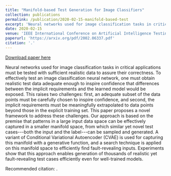 ```yaml
---
title: "Manifold-based Test Generation for Image Classifiers"
collection: publications
permalink: /publication/2020-02-15-manifold-based-test
excerpt: 'Neural networks used for image classification tasks in critical applications must be tested with sufficient realistic data to assure their correctness. To effectively test an image classification neural network, one must obtain realistic test data adequate enough to inspire confidence that differences between the implicit requirements and the learned model would be exposed. This raises two challenges: first, an adequate subset of the data points must be carefully chosen to inspire confidence, and second, the implicit requirements must be meaningfully extrapolated to data points beyond those in the explicit training set. This paper proposes a novel framework to address these challenges. Our approach is based on the premise that patterns in a large input data space can be effectively captured in a smaller manifold space, from which similar yet novel test cases---both the input and the label---can be sampled and generated. A variant of Conditional Variational Autoencoder (CVAE) is used for capturing this manifold with a generative function, and a search technique is applied on this manifold space to efficiently find fault-revealing inputs. Experiments show that this approach enables generation of thousands of realistic yet fault-revealing test cases efficiently even for well-trained models.'
date: 2020-02-15
venue: 'IEEE International Conference on Artificial Intelligence Testing (AITest) 2020'
paperurl: 'https://arxiv.org/pdf/2002.06337.pdf'
citation: '.'
---
```


<a href='https://arxiv.org/pdf/2002.06337.pdf'>Download paper here</a>

Neural networks used for image classification tasks in critical applications must be tested with sufficient realistic data to assure their correctness. To effectively test an image classification neural network, one must obtain realistic test data adequate enough to inspire confidence that differences between the implicit requirements and the learned model would be exposed. This raises two challenges: first, an adequate subset of the data points must be carefully chosen to inspire confidence, and second, the implicit requirements must be meaningfully extrapolated to data points beyond those in the explicit training set. This paper proposes a novel framework to address these challenges. Our approach is based on the premise that patterns in a large input data space can be effectively captured in a smaller manifold space, from which similar yet novel test cases---both the input and the label---can be sampled and generated. A variant of Conditional Variational Autoencoder (CVAE) is used for capturing this manifold with a generative function, and a search technique is applied on this manifold space to efficiently find fault-revealing inputs. Experiments show that this approach enables generation of thousands of realistic yet fault-revealing test cases efficiently even for well-trained models.

Recommended citation: .